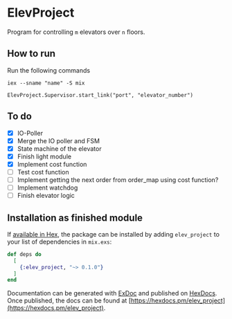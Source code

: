 # ElevProject

Program for controlling `m` elevators over `n` floors.

## How to run

Run the following commands
```
iex --sname "name" -S mix
```
```
ElevProject.Supervisor.start_link("port", "elevator_number")
```


## To do

- [x] IO-Poller
- [x] Merge the IO poller and FSM
- [x] State machine of the elevator
- [x] Finish light module
- [x] Implement cost function
- [ ] Test cost function
- [ ] Implement getting the next order from order_map using cost function?
- [ ] Implement watchdog
- [ ] Finish elevator logic

## Installation as finished module

If [available in Hex](https://hex.pm/docs/publish), the package can be installed
by adding `elev_project` to your list of dependencies in `mix.exs`:

```elixir
def deps do
  [
    {:elev_project, "~> 0.1.0"}
  ]
end
```

Documentation can be generated with [ExDoc](https://github.com/elixir-lang/ex_doc)
and published on [HexDocs](https://hexdocs.pm). Once published, the docs can
be found at [https://hexdocs.pm/elev_project](https://hexdocs.pm/elev_project).

